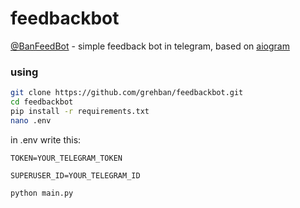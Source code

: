 # feedbackbot
[@BanFeedBot](https://t.me/BanFeedBot) - simple feedback bot in telegram, based on [aiogram](https://github.com/aiogram/aiogram)

### using
```bash
git clone https://github.com/grehban/feedbackbot.git
cd feedbackbot
pip install -r requirements.txt
nano .env
```

in .env write this:

  `TOKEN=YOUR_TELEGRAM_TOKEN`
  
  `SUPERUSER_ID=YOUR_TELEGRAM_ID`

```bash
python main.py
```
